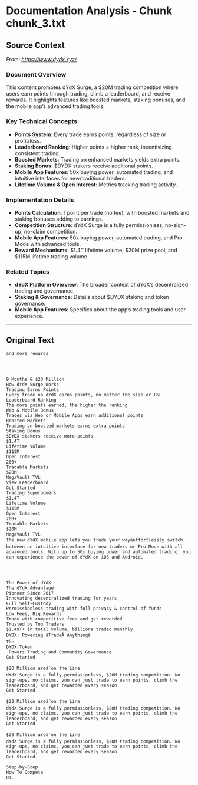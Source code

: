 # Documentation Analysis - Chunk chunk_3.txt

## Source Context
*From: https://www.dydx.xyz/*

### Document Overview  
This content promotes dYdX Surge, a $20M trading competition where users earn points through trading, climb a leaderboard, and receive rewards. It highlights features like boosted markets, staking bonuses, and the mobile app’s advanced trading tools.  

### Key Technical Concepts  
- **Points System**: Every trade earns points, regardless of size or profit/loss.  
- **Leaderboard Ranking**: Higher points = higher rank, incentivizing consistent trading.  
- **Boosted Markets**: Trading on enhanced markets yields extra points.  
- **Staking Bonus**: $DYDX stakers receive additional points.  
- **Mobile App Features**: 50x buying power, automated trading, and intuitive interfaces for new/traditional traders.  
- **Lifetime Volume & Open Interest**: Metrics tracking trading activity.  

### Implementation Details  
- **Points Calculation**: 1 point per trade (no fee), with boosted markets and staking bonuses adding to earnings.  
- **Competition Structure**: dYdX Surge is a fully permissionless, no-sign-up, no-claim competition.  
- **Mobile App Features**: 50x buying power, automated trading, and Pro Mode with advanced tools.  
- **Reward Mechanisms**: $1.4T lifetime volume, $20M prize pool, and $115M lifetime trading volume.  

### Related Topics  
- **dYdX Platform Overview**: The broader context of dYdX’s decentralized trading and governance.  
- **Staking & Governance**: Details about $DYDX staking and token governance.  
- **Mobile App Features**: Specifics about the app’s trading tools and user experience.

---

## Original Text
```
and more rewards




9 Months & $20 Million
How dYdX Surge Works
Trading Earns Points
Every trade on dYdX earns points, no matter the size or P&L
Leaderboard Ranking
The more points earned, the higher the ranking
Web & Mobile Bonus
Trades via Web or Mobile Apps earn additional points
Boosted Markets
Trading on boosted markets earns extra points
Staking Bonus
$DYDX stakers receive more points
$1.4T
Lifetime Volume
$115M
Open Interest
200+
Tradable Markets
$20M
MegaVault TVL
View Leaderboard
Get Started
Trading Superpowers
$1.4T
Lifetime Volume
$115M
Open Interest
200+
Tradable Markets
$20M
MegaVault TVL
The new dYdX mobile app lets you trade your wayâeffortlessly switch between an intuitive interface for new traders or Pro Mode with all advanced tools. With up to 50x buying power and automated trading, you can experience the power of dYdX on iOS and Android.




The Power of dYdX
The dYdX Advantage
Pioneer Since 2017
Innovating decentralized trading for years
Full Self-Custody
Permissionless trading with full privacy & control of funds
Low Fees, Big Rewards
Trade with competitive fees and get rewarded
Trusted by Top Traders
$1.49T+ in total volume, billions traded monthly
DYDX: Powering âTradeÂ Anythingâ
The 
DYDX Token
 Powers Trading and Community Governance
Get Started

$20 Million areâ¨on the Line
dYdX Surge is a fully permissionless, $20M trading competition. No sign-ups, no claims, you can just trade to earn points, climb the leaderboard, and get rewarded every season
Get Started

$20 Million areâ¨on the Line
dYdX Surge is a fully permissionless, $20M trading competition. No sign-ups, no claims, you can just trade to earn points, climb the leaderboard, and get rewarded every season
Get Started

$20 Million areâ¨on the Line
dYdX Surge is a fully permissionless, $20M trading competition. No sign-ups, no claims, you can just trade to earn points, climb the leaderboard, and get rewarded every season
Get Started

Step-by-Step
How To Compete
01.
```